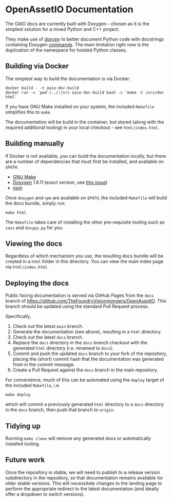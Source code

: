 # OpenAssetIO Documentation

The OAIO docs are currently built with Doxygen - chosen as it is the
simplest solution for a mixed Python and C++ project.

They make use of [doxypy](https://github.com/0xCAFEBABE/doxypy) to
better document Python code with docstrings containing Doxygen
[commands](https://www.doxygen.nl/manual/commands.html). The main
limitation right now is the duplication of the namespace for hoisted
Python classes.

## Building via Docker

The simplest way to build the documentation is via Docker:

```
docker build . -t oaio-doc-build
docker run -v `pwd`/../:/src oaio-doc-build bash -c 'make -C /src/doc html'
```

If you have GNU Make installed on your system, the included `Makefile`
simplifies this to `make`.

The documentation will be build in the container, but stored (along with
the required additional tooling) in your local checkout - see
`html/index.html`.

## Building manually

If Docker is not available, you can build the documentation locally, but
there are a number of dependencies that must first be installed, and
available on `$PATH`:

- [GNU Make](https://www.gnu.org/software/make/)
- [Doxygen](https://www.doxygen.nl) 1.8.11 (exact version, see [this
  issue](https://github.com/doxygen/doxygen/issues/7096))
- [npm](https://nodejs.org/en/)

Once `doxygen` and `npm` are available on `$PATH`, the included
`Makefile` will build the docs bundle, simply run:

```
make html
```

The `Makefile` takes care of installing the other pre-requisite tooling
such as `sass` and `doxypy.py` for you.

## Viewing the docs

Regardless of which mechanism you use, the resulting docs bundle will be
created in a `html` folder in this directory.  You can view the main
index page via `html/index.html`.

## Deploying the docs

Public facing documentation is served via GitHub Pages from the `docs`
branch of https://github.com/TheFoundryVisionmongers/OpenAssetIO. This 
branch should be updated using the standard Pull Request process.

Specifically,
1. Check out the latest `main` branch.
2. Generate the documentation (see above), resulting in a `html` 
   directory.
3. Check out the latest `docs` branch.
4. Replace the `docs` directory in the `docs` branch checkout with 
   the generated `html` directory (i.e. renamed to `docs`).
5. Commit and push the updated `docs` branch to your fork of the 
   repository, placing the (short) commit hash that the documentation 
   was generated from in the commit message.
6. Create a Pull Request against the `docs` branch in the main 
   repository.

For convenience, much of this can be automated using the `deploy` 
target of the included `Makefile`, i.e.
```shell
make deploy
```
which will commit a previously generated `html` directory to a `docs` 
directory in the `docs` branch, then push that branch to `origin`.

## Tidying up

Running `make clean` will remove any generated docs or automatically
installed tooling.

## Future work

Once the repository is stable, we will need to publish to a release
version subdirectory in the repository, so that documentation remains
available for older stable versions. This will necessitate changes to
the landing page to perform the appropriate redirect to the latest
documentation (and ideally offer a dropdown to switch versions).
